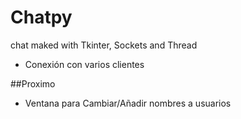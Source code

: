 # Chatpy
chat maked with Tkinter, Sockets and Thread 

* Conexión con varios clientes

##Proximo

* Ventana para Cambiar/Añadir nombres a usuarios

